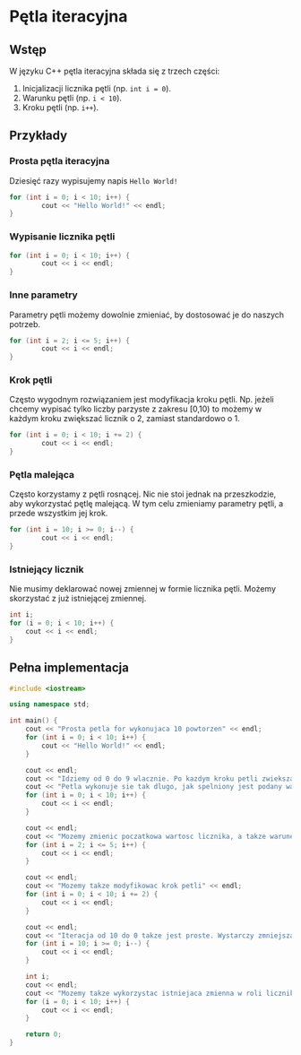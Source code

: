 # Pętla iteracyjna

## Wstęp

W języku C++ pętla iteracyjna składa się z trzech części:

1. Inicjalizacji licznika pętli (np. `int i = 0`).
2. Warunku pętli (np. `i < 10`).
3. Kroku pętli (np. `i++`).

## Przykłady

### Prosta pętla iteracyjna

Dziesięć razy wypisujemy napis `Hello World!`

```cpp
for (int i = 0; i < 10; i++) {
        cout << "Hello World!" << endl;
}
```

### Wypisanie licznika pętli

```cpp
for (int i = 0; i < 10; i++) {
        cout << i << endl;
}
```

### Inne parametry

Parametry pętli możemy dowolnie zmieniać, by dostosować je do naszych potrzeb.

```cpp
for (int i = 2; i <= 5; i++) {
        cout << i << endl;
}
```

### Krok pętli

Często wygodnym rozwiązaniem jest modyfikacja kroku pętli. Np. jeżeli chcemy wypisać tylko liczby parzyste z zakresu \[0,10) to możemy w każdym kroku zwiększać licznik o 2, zamiast standardowo o 1.

```cpp
for (int i = 0; i < 10; i += 2) {
        cout << i << endl;
}
```

### Pętla malejąca

Często korzystamy z pętli rosnącej. Nic nie stoi jednak na przeszkodzie, aby wykorzystać pętlę malejącą. W tym celu zmieniamy parametry pętli, a przede wszystkim jej krok.

```cpp
for (int i = 10; i >= 0; i--) {
        cout << i << endl;
}
```

### Istniejący licznik

Nie musimy deklarować nowej zmiennej w formie licznika pętli. Możemy skorzystać z już istniejącej zmiennej.

```cpp
int i;
for (i = 0; i < 10; i++) {
    cout << i << endl;
}
```

## Pełna implementacja

```cpp
#include <iostream>

using namespace std;

int main() {
    cout << "Prosta petla for wykonujaca 10 powtorzen" << endl;
    for (int i = 0; i < 10; i++) {
        cout << "Hello World!" << endl;
    }

    cout << endl;
    cout << "Idziemy od 0 do 9 wlacznie. Po kazdym kroku petli zwiekszamy licznik petli (i) o 1" << endl;
    cout << "Petla wykonuje sie tak dlugo, jak spelniony jest podany warunekm tzn. dopoki i < 10" << endl;
    for (int i = 0; i < 10; i++) {
        cout << i << endl;
    }

    cout << endl;
    cout << "Mozemy zmienic poczatkowa wartosc licznika, a takze warunek petli" << endl;
    for (int i = 2; i <= 5; i++) {
        cout << i << endl;
    }

    cout << endl;
    cout << "Mozemy takze modyfikowac krok petli" << endl;
    for (int i = 0; i < 10; i += 2) {
        cout << i << endl;
    }

    cout << endl;
    cout << "Iteracja od 10 do 0 takze jest proste. Wystarczy zmniejszac licznik petli po kazdym kroku" << endl;
    for (int i = 10; i >= 0; i--) {
        cout << i << endl;
    }

    int i;
    cout << endl;
    cout << "Mozemy takze wykorzystac istniejaca zmienna w roli licznika petli" << endl;
    for (i = 0; i < 10; i++) {
        cout << i << endl;
    }

    return 0;
}
```
